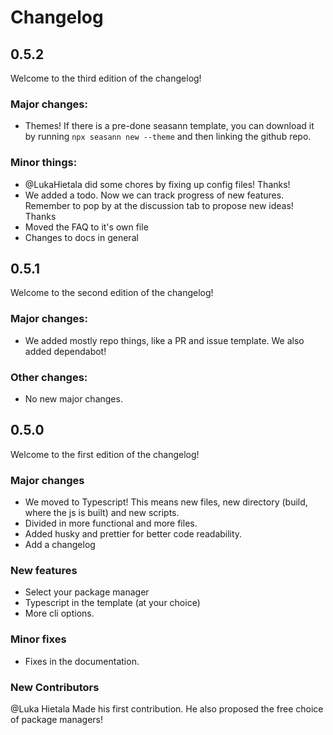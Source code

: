 # Changelog

## 0.5.2

Welcome to the third edition of the changelog!

### Major changes:

- Themes! If there is a pre-done seasann template, you can download it by running `npx seasann new --theme` and then linking the github repo.

### Minor things:

- @LukaHietala did some chores by fixing up config files! Thanks!
- We added a todo. Now we can track progress of new features. Remember to pop by at the discussion tab to propose new ideas! Thanks
- Moved the FAQ to it's own file
- Changes to docs in general

## 0.5.1

Welcome to the second edition of the changelog!

### Major changes:

- We added mostly repo things, like a PR and issue template. We also added dependabot!

### Other changes:

- No new major changes.

## 0.5.0

Welcome to the first edition of the changelog!

### Major changes

- We moved to Typescript! This means new files, new directory (build, where the js is built) and new scripts.
- Divided in more functional and more files.
- Added husky and prettier for better code readability.
- Add a changelog

### New features

- Select your package manager
- Typescript in the template (at your choice)
- More cli options.

### Minor fixes

- Fixes in the documentation.

### New Contributors

@Luka Hietala Made his first contribution. He also proposed the free choice of package managers!
